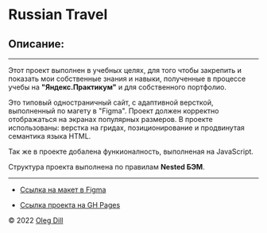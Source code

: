 # Russian Travel

## Описание:
---
Этот проект выполнен в учебных целях, для того чтобы закрепить и показать мои собственные знания и навыки,
полученные в процессе учебы на **"Яндекс.Практикум"** и для собственного портфолио.

Это типовый одностраничный сайт, с адаптивной версткой, выполненный по магету в "Figma". 
Проект должен корректно отображаться на экранах популярных размеров.
В проекте использованы: верстка на гридах, позиционирование и 
продвинутая семантика языка HTML.

Так же в проекте добалена функионалность, выполненая на JavaScript.

Структура проекта выполнена по правилам **Nested БЭМ**.

---

* [Ссылка на макет в Figma](https://www.figma.com/file/2cn9N9jSkmxD84oJik7xL7/JavaScript.-Sprint-4?node-id=0%3A1)

* [Ссылка проекта на GH Pages](https://olegdill.github.io/mesto/)

 © 2022 [Oleg Dill](https://olegdill.github.io/russian-travel/ "ссылка")
